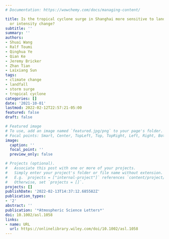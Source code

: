 ```yaml
---
# Documentation: https://wowchemy.com/docs/managing-content/

title: Is the tropical cyclone surge in Shanghai more sensitive to landfall location
  or intensity change?
subtitle: ''
summary: ''
authors:
- Shuai Wang
- Ralf Toumi
- Qinghua Ye
- Qian Ke
- Jeremy Bricker
- Zhan Tian
- Laixiang Sun
tags:
- climate change
- landfall
- storm surge
- tropical cyclone
categories: []
date: '2021-10-01'
lastmod: 2022-02-12T22:57:21-05:00
featured: false
draft: false

# Featured image
# To use, add an image named `featured.jpg/png` to your page's folder.
# Focal points: Smart, Center, TopLeft, Top, TopRight, Left, Right, BottomLeft, Bottom, BottomRight.
image:
  caption: ''
  focal_point: ''
  preview_only: false

# Projects (optional).
#   Associate this post with one or more of your projects.
#   Simply enter your project's folder or file name without extension.
#   E.g. `projects = ["internal-project"]` references `content/project/deep-learning/index.md`.
#   Otherwise, set `projects = []`.
projects: []
publishDate: '2022-02-13T14:37:12.685582Z'
publication_types:
- '2'
abstract: ''
publication: '*Atmospheric Science Letters*'
doi: 10.1002/asl.1058
links:
- name: URL
  url: https://onlinelibrary.wiley.com/doi/10.1002/asl.1058
---
```

